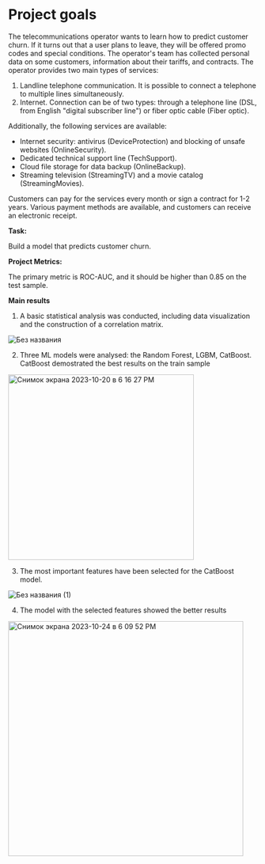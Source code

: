 # Project goals
The telecommunications operator  wants to learn how to predict customer churn. If it turns out that a user plans to leave, they will be offered promo codes and special conditions. The operator's team has collected personal data on some customers, information about their tariffs, and contracts.
The operator provides two main types of services:

1. Landline telephone communication. It is possible to connect a telephone to multiple lines simultaneously.
2. Internet. Connection can be of two types: through a telephone line (DSL, from English "digital subscriber line") or fiber optic cable (Fiber optic).

Additionally, the following services are available:

- Internet security: antivirus (DeviceProtection) and blocking of unsafe websites (OnlineSecurity).
- Dedicated technical support line (TechSupport).
- Cloud file storage for data backup (OnlineBackup).
- Streaming television (StreamingTV) and a movie catalog (StreamingMovies).

Customers can pay for the services every month or sign a contract for 1-2 years. Various payment methods are available, and customers can receive an electronic receipt.

**Task:**

Build a model that predicts customer churn.

**Project Metrics:**

The primary metric is ROC-AUC, and it should be higher than 0.85 on the test sample.

**Main results**

1. A basic statistical analysis was conducted, including data visualization and the construction of a correlation matrix.

![Без названия](https://github.com/evg-pol/Training_python_projects/assets/141067147/a38dcd4d-efba-413a-8357-a1776e799bb2)


2. Three ML models were analysed: the Random Forest, LGBM, CatBoost. CatBoost demostrated the best results on the train sample
 
<img width="375" alt="Снимок экрана 2023-10-20 в 6 16 27 PM" src="https://github.com/evg-pol/Training_python_projects/assets/141067147/6f7ae39a-215e-41ee-a4d9-cea91956f18f">


3.  The most important features have been selected for the CatBoost model.
    
![Без названия (1)](https://github.com/evg-pol/Training_python_projects/assets/141067147/710ea28d-5090-4d3f-9dd4-a89d6b2f6062)
  
4. The model with the selected features showed the better results

<img width="475" alt="Снимок экрана 2023-10-24 в 6 09 52 PM" src="https://github.com/evg-pol/Training_python_projects/assets/141067147/159ee84c-6eab-4695-813d-c2ff875e54f9">
